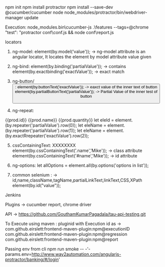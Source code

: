 npm init
npm install protractor
npm install --save-dev @cucumber/cucumber
node node_modules/protractor/bin/webdriver-manager update

Execution:
node_modules\.bin\cucumber-js .\features --tags=@chrome
"test": "protractor conf\\conf.js && node conf\\report.js


locators
1. ng-model:
element(by.model('value')); -> ng-model attribute is an angular locator, It locates the element by model attribute value given

2. ng-bind:
element(by.binding('partialValue')); -> contains
element(by.exactbinding('exactValue')); -> exact match

3. ng-button/<button>:
element(by.buttonText('exactValue')); -> eaxct value of the inner text of button
element(by.partialButtonText('partialValue')); -> Partial Value of the inner test of button

4. ng-repeat:
<tr ng-repeat='product info'>
    <td>{{prod.id}}</td>
    <td>{{prod.name}}</td>
    <td>{{prod.quantity}}</td>
</tr>
let eleId = element.(by.repeater('partialValue').row(0));
let eleName = element.(by.repeater('partialValue').row(1));
let eleName = element.(by.exactRrepeater('exactValue').row(2));

5. cssContainingText: XXXXXXXX
element(by.cssContainingText('.name','Mike')); -> class attribute
element(by.cssContainingText('#name','Mike')); -> id attribute

6. ng-options:
let allOptions = element.all(by.options('options in list'));

7. common selenium : -> id,name,className,tagName,partialLinkText,linkText,CSS,XPath
element(by.id("value"));

Jenkins

Plugins -> cucumber report, chrome driver

API -> https://github.com/GouthamKumarPagadala/tau-api-testing.git


To Execute using maven :
pluginid with Execution id as -> 
com.github.eirslett:frontend-maven-plugin:npm@executionID
com.github.eirslett:frontend-maven-plugin:npm@regression com.github.eirslett:frontend-maven-plugin:npm@report

Passing env from cli 
npm run smoke -- -'-params.env=http://www.way2automation.com/angularjs-protractor/banking/#/login'
